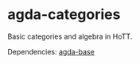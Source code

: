 agda-categories
===============

Basic categories and algebra in HoTT.

Dependencies: [agda-base](http://github.com/pcapriotti/agda-base)
